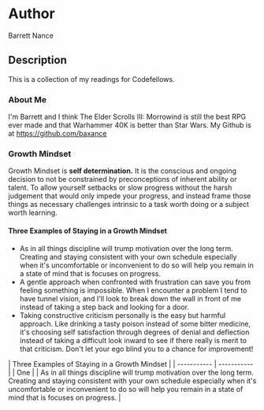 # Author
Barrett Nance

## Description
This is a collection of my readings for Codefellows.

### About Me
I'm Barrett and I think The Elder Scrolls III: Morrowind is still the best RPG ever made and that Warhammer 40K is better than Star Wars.
My Github is at https://github.com/baxance

### Growth Mindset
 Growth Mindset is **self determination.** It is the conscious and ongoing decision to not be constrained by preconceptions of inherent ability or talent. To allow yourself setbacks or slow progress without the harsh judgement that would only impede your progress, and instead frame those things as necessary challenges intrinsic to a task worth doing or a subject worth learning.

#### Three Examples of Staying in a Growth Mindset
* As in all things discipline will trump motivation over the long term. Creating and staying consistent with your own schedule especially when it's uncomfortable or inconvenient to do so will help you remain in a state of mind that is focuses on progress.
* A gentle approach when confronted with frustration can save you from feeling something is impossible. When I encounter a problem I tend to have tunnel vision, and I'll look to break down the wall in front of me instead of taking a step back and looking for a door.
* Taking constructive criticism personally is the easy but harmful approach. Like drinking a tasty poison instead of some bitter medicine, it's choosing self satisfaction through degrees of denial and deflection instead of taking a difficult look inward to see if there really is merit to that criticism. Don't let your ego blind you to a chance for improvement!

| Three Examples of Staying in a Growth Mindset |
| ----------- | ----------- |
| One |
| As in all things discipline will trump motivation over the long term. Creating and staying consistent with your own schedule especially when it's uncomfortable or inconvenient to do so will help you remain in a state of mind that is focuses on progress. |
